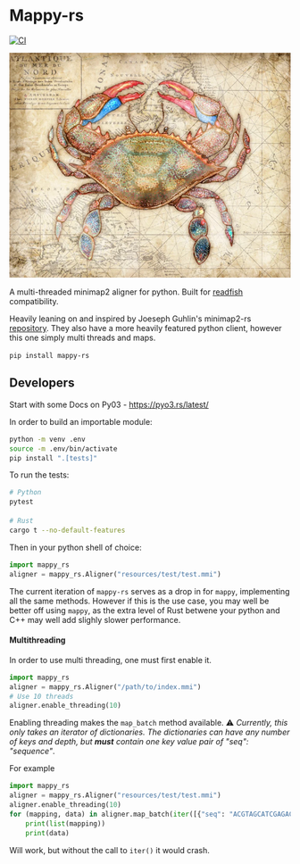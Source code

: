 # Mappy-rs
[![CI](https://github.com/Adoni5/mappy-rs/actions/workflows/CI.yml/badge.svg)](https://github.com/Adoni5/mappy-rs/actions/workflows/CI.yml)

![A map with a crab on it](img/crab_map.webp)

A multi-threaded minimap2 aligner for python. Built for [readfish](https://github.com/LooseLab/readfish/) compatibility.

Heavily leaning on and inspired by Joeseph Guhlin's minimap2-rs [repository](https://github.com/jguhlin/minimap2-rs). They also have a more heavily featured python client, however this one simply multi threads and maps.

`pip install mappy-rs`

## Developers
Start with some Docs on Py03 - https://pyo3.rs/latest/

In order to build an importable module:

```bash
python -m venv .env
source -m .env/bin/activate
pip install ".[tests]"
```


To run the tests:

```bash
# Python
pytest

# Rust
cargo t --no-default-features
```

Then in your python shell of choice:

```python
import mappy_rs
aligner = mappy_rs.Aligner("resources/test/test.mmi")
```

The current iteration of `mappy-rs` serves as a drop in for `mappy`, implementing all the same methods. However if this is the use case, you may well be better off using `mappy`, as the extra level of Rust betwene your python and C++ may well add slighly slower performance.

#### Multithreading
In order to use multi threading, one must first enable it.

```python
import mappy_rs
aligner = mappy_rs.Aligner("/path/to/index.mmi")
# Use 10 threads
aligner.enable_threading(10)
```

Enabling threading makes the `map_batch` method available. ⚠️ _Currently, this only takes an iterator of dictionaries. The dictionaries can have any number of keys and depth, but __must__ contain one key value pair of "seq": "sequence"_.

For example

```python
import mappy_rs
aligner = mappy_rs.Aligner("resources/test/test.mmi")
aligner.enable_threading(10)
for (mapping, data) in aligner.map_batch(iter([{"seq": "ACGTAGCATCGAGACTACGA", "Other_random_key": "banter"}, {"seq": "ACGTAGCATCGAGACTACGA", "Other_random_key": "banter"}])):
    print(list(mapping))
    print(data)
```

Will work, but without the call to `iter()` it would crash.

